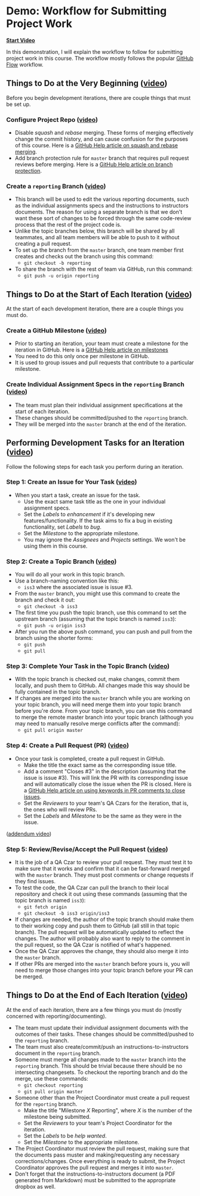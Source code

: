 # Demo: Workflow for Submitting Project Work

**[Start Video](https://www.youtube.com/watch?v=rMqqQHJzXJk&index=8&list=PL0s90BggiDzzbSQcd35_1Eu1fCTVB5bwf&t=0s)**

In this demonstration, I will explain the workflow to follow for submitting project work in this course. The workflow mostly follows the popular [GitHub Flow](https://guides.github.com/introduction/flow/) workflow.

## Things to Do at the Very Beginning ([video](https://www.youtube.com/watch?v=Oi4c8UPu-9o&index=9&list=PL0s90BggiDzzbSQcd35_1Eu1fCTVB5bwf&t=0s))

Before you begin development iterations, there are couple things that must be set up.

### Configure Project Repo ([video](https://www.youtube.com/watch?v=Oi4c8UPu-9o&index=9&list=PL0s90BggiDzzbSQcd35_1Eu1fCTVB5bwf&t=9s))

- Disable _squash_ and _rebase_ merging. These forms of merging effectively change the commit history, and can cause confusion for the purposes of this course. Here is a [GitHub Help article on squash and rebase merging](https://help.github.com/articles/about-pull-request-merges/).
- Add branch protection rule for `master` branch that requires pull request reviews before merging. Here is a [GitHub Help article on branch protection](https://help.github.com/articles/configuring-protected-branches/).

### Create a `reporting` Branch ([video](https://www.youtube.com/watch?v=JhbNT2rxDV8&index=10&list=PL0s90BggiDzzbSQcd35_1Eu1fCTVB5bwf&t=0s))

- This branch will be used to edit the various reporting documents, such as the individual assignments specs and the instructions to instructors documents. The reason for using a separate branch is that we don't want these sort of changes to be forced through the same code-review process that the rest of the project code is.
- Unlike the topic branches below, this branch will be shared by all teammates, and all team members will be able to push to it without creating a pull request.
- To set up the branch from the `master` branch, one team member first creates and checks out the branch using this command:
  - `git checkout -b reporting`
- To share the branch with the rest of team via GitHub, run this command:
  - `git push -u origin reporting`

## Things to Do at the Start of Each Iteration ([video](https://www.youtube.com/watch?v=6z5-I4HiTHg&index=11&list=PL0s90BggiDzzbSQcd35_1Eu1fCTVB5bwf&t=0s))

At the start of each development iteration, there are a couple things you must do.

### Create a GitHub Milestone ([video](https://www.youtube.com/watch?v=6z5-I4HiTHg&index=11&list=PL0s90BggiDzzbSQcd35_1Eu1fCTVB5bwf&t=13s))

- Prior to starting an iteration, your team must create a milestone for the iteration in GitHub. Here is a [GitHub Help article on milestones](https://help.github.com/articles/about-milestones/)
- You need to do this only once per milestone in GitHub.
- It is used to group issues and pull requests that contribute to a particular milestone.

### Create Individual Assignment Specs in the `reporting` Branch ([video](https://www.youtube.com/watch?v=VEb0Cx_mkq0&index=12&list=PL0s90BggiDzzbSQcd35_1Eu1fCTVB5bwf&t=0s))

- The team must plan their individual assignment specifications at the start of each iteration.
- These changes should be committed/pushed to the `reporting` branch.
- They will be merged into the `master` branch at the end of the iteration.

## Performing Development Tasks for an Iteration ([video](https://www.youtube.com/watch?v=C-2bkHV44cY&index=13&list=PL0s90BggiDzzbSQcd35_1Eu1fCTVB5bwf&t=0s))

Follow the following steps for each task you perform during an iteration.

### Step 1: Create an Issue for Your Task ([video](https://www.youtube.com/watch?v=C-2bkHV44cY&index=13&list=PL0s90BggiDzzbSQcd35_1Eu1fCTVB5bwf&t=13s))

- When you start a task, create an issue for the task.
  - Use the exact same task title as the one in your individual assignment specs.
  - Set the _Labels_ to _enhancement_ if it's developing new features/functionality. If the task aims to fix a bug in existing functionality, set _Labels_ to _bug_.
  - Set the _Milestone_ to the appropriate milestone.
  - You may ignore the _Assignees_ and _Projects_ settings. We won't be using them in this course.

### Step 2: Create a Topic Branch ([video](https://www.youtube.com/watch?v=zNjTbK1qCBo&index=14&list=PL0s90BggiDzzbSQcd35_1Eu1fCTVB5bwf&t=0s))

- You will do all your work in this topic branch.
- Use a branch-naming convention like this:
  - `iss3` where the associated issue is issue #3.
- From the `master` branch, you might use this command to create the branch and check it out:
  - `git checkout -b iss3`
- The first time you push the topic branch, use this command to set the upstream branch (assuming that the topic branch is named `iss3`):
  - `git push -u origin iss3`
- After you run the above push command, you can push and pull from the branch using the shorter forms:
  - `git push`
  - `git pull`

### Step 3: Complete Your Task in the Topic Branch ([video](https://www.youtube.com/watch?v=NL3HRPhPaBk&index=15&list=PL0s90BggiDzzbSQcd35_1Eu1fCTVB5bwf&t=0s))

- With the topic branch is checked out, make changes, commit them locally, and push them to GitHub. All changes made this way should be fully contained in the topic branch.
- If changes are merged into the `master` branch while you are working on your topic branch, you will need merge them into your topic branch before you're done. From your topic branch, you can use this command to merge the remote master branch into your topic branch (although you may need to manually resolve merge conflicts after the command):
  - `git pull origin master`

### Step 4: Create a Pull Request (PR) ([video](https://www.youtube.com/watch?v=_lgFu3OiD9I&index=16&list=PL0s90BggiDzzbSQcd35_1Eu1fCTVB5bwf&t=0s))

- Once your task is completed, create a pull request in GitHub.
  - Make the title the exact same as the corresponding issue title.
  - Add a comment "Closes #3" in the description (assuming that the issue is issue #3). This will link the PR with its corresponding issue and will automatically close the issue when the PR is closed. Here is a [GitHub Help article on using keywords in PR comments to close issues](https://help.github.com/articles/closing-issues-using-keywords/).
  - Set the _Reviewers_ to your team's QA Czars for the iteration, that is, the ones who will review PRs.
  - Set the _Labels_ and _Milestone_ to be the same as they were in the issue.

([addendum video](https://www.youtube.com/watch?v=GBVew_xvE0w&index=17&list=PL0s90BggiDzzbSQcd35_1Eu1fCTVB5bwf&t=0s))

### Step 5: Review/Revise/Accept the Pull Request ([video](https://www.youtube.com/watch?v=fSJeMo3YbaI&index=18&list=PL0s90BggiDzzbSQcd35_1Eu1fCTVB5bwf&t=0s))

- It is the job of a QA Czar to review your pull request. They must test it to make sure that it works and confirm that it can be fast-forward merged with the `master` branch. They must post comments or change requests if they find issues.
- To test the code, the QA Czar can pull the branch to their local repository and check it out using these commands (assuming that the topic branch is named `iss3`):
  - `git fetch origin`
  - `git checkout -b iss3 origin/iss3`
- If changes are needed, the author of the topic branch should make them to their working copy and push them to GitHub (all still in that topic branch). The pull request will be automatically updated to reflect the changes. The author will probably also want to reply to the comment in the pull request, so the QA Czar is notified of what's happened.
- Once the QA Czar approves the change, they should also merge it into the `master` branch.
- If other PRs are merged into the `master` branch before yours is, you will need to merge those changes into your topic branch before your PR can be merged.

## Things to Do at the End of Each Iteration ([video](https://www.youtube.com/watch?v=9-ee0OJtr_Q&index=19&list=PL0s90BggiDzzbSQcd35_1Eu1fCTVB5bwf&t=0s))

At the end of each iteration, there are a few things you must do (mostly concerned with reporting/documenting).

- The team must update their individual assignment documents with the outcomes of their tasks. These changes should be committed/pushed to the `reporting` branch.
- The team must also create/commit/push an instructions-to-instructors document in the `reporting` branch.
- Someone must merge all changes made to the `master` branch into the `reporting` branch. This should be trivial because there should be no intersecting changesets. To checkout the reporting branch and do the merge, use these commands:
  - `git checkout reporting`
  - `git pull origin master`
- Someone other than the Project Coordinator must create a pull request for the `reporting` branch.
  - Make the title "Milestone _X_ Reporting", where _X_ is the number of the milestone being submitted.
  - Set the _Reviewers_ to your team's Project Coordinator for the iteration.
  - Set the _Labels_ to be _help wanted_.
  - Set the _Milestone_ to the appropriate milestone.
- The Project Coordinator must review the pull request, making sure that the documents pass muster and making/requesting any necessary corrections/changes. Once everything is ready to submit, the Project Coordinator approves the pull request and merges it into `master`.
- Don't forget that the instructions-to-instructors document (a PDF generated from Markdown) must be submitted to the appropriate dropbox as well.
